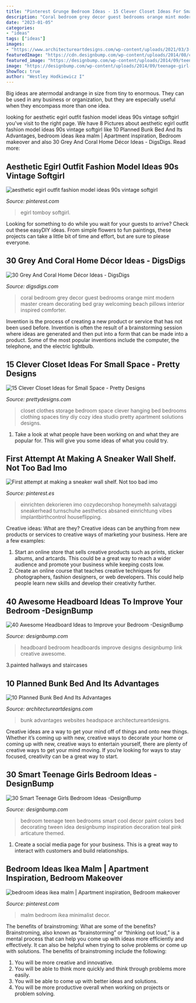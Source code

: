 ```yaml
---
title: "Pinterest Grunge Bedroom Ideas - 15 Clever Closet Ideas For Small Space"
description: "Coral bedroom grey decor guest bedrooms orange mint modern master cream decorating bed gray welcoming beach pillows interior inspired comforter"
date: "2023-01-05"
categories:
- "ideas"
tags: ["ideas"]
images:
- "https://www.architectureartdesigns.com/wp-content/uploads/2021/03/3-38.jpg"
featuredImage: "https://cdn.designbump.com/wp-content/uploads/2014/08/creative-headboards-20.jpg"
featured_image: "https://designbump.com/wp-content/uploads/2014/09/teenage-girl-bedroom-ideaas-003.jpg"
image: "https://designbump.com/wp-content/uploads/2014/09/teenage-girl-bedroom-ideaas-003.jpg"
ShowToc: true
author: "Westley Hodkiewicz I"
---
```



Big ideas are atermodal andrange in size from tiny to enormous. They can be used in any business or organization, but they are especially useful when they encompass more than one idea. 

	

		
looking for aesthetic egirl outfit fashion model ideas 90s vintage softgirl you've visit to the right page. We have 8 Pictures about aesthetic egirl outfit fashion model ideas 90s vintage softgirl like 10 Planned Bunk Bed And Its Advantages, bedroom ideas ikea malm | Apartment inspiration, Bedroom makeover and also 30 Grey And Coral Home Décor Ideas - DigsDigs. Read more:
		
    
## Aesthetic Egirl Outfit Fashion Model Ideas 90s Vintage Softgirl

<img loading=lazy src="https://i.pinimg.com/736x/93/8e/3e/938e3e9c439dfe2da179696cfd271a49.jpg" onerror="this.onerror=null;this.src='https://tse3.mm.bing.net/th?id=OIP.81F72F1tjtg2sP-8kRMGAwHaNK&amp;pid=15.1';" alt="aesthetic egirl outfit fashion model ideas 90s vintage softgirl">

_Source: pinterest.com_

>egirl tomboy softgirl. 

	

Looking for something to do while you wait for your guests to arrive? Check out these easyDIY ideas. From simple flowers to fun paintings, these projects can take a little bit of time and effort, but are sure to please everyone.

    
## 30 Grey And Coral Home Décor Ideas - DigsDigs

<img loading=lazy src="http://www.digsdigs.com/photos/grey-and-coral-home-decor-ideas-30.jpg" onerror="this.onerror=null;this.src='https://tse1.mm.bing.net/th?id=OIP.GI8-xT4laSB8MU6nmwZ7-QHaJ4&amp;pid=15.1';" alt="30 Grey And Coral Home Décor Ideas - DigsDigs">

_Source: digsdigs.com_

>coral bedroom grey decor guest bedrooms orange mint modern master cream decorating bed gray welcoming beach pillows interior inspired comforter. 

	

Invention is the process of creating a new product or service that has not been used before. Invention is often the result of a brainstorming session where ideas are generated and then put into a form that can be made into a product. Some of the most popular inventions include the computer, the telephone, and the electric lightbulb.

    
## 15 Clever Closet Ideas For Small Space - Pretty Designs

<img loading=lazy src="https://www.prettydesigns.com/wp-content/uploads/2015/10/Clothes-Storage.jpg" onerror="this.onerror=null;this.src='https://tse1.mm.bing.net/th?id=OIP.1aTzA40VQhfVq9wn073BxQHaLF&amp;pid=15.1';" alt="15 Clever Closet Ideas for Small Space - Pretty Designs">

_Source: prettydesigns.com_

>closet clothes storage bedroom space clever hanging bed bedrooms clothing spaces tiny diy cozy idea studio pretty apartment solutions designs. 

	

1. Take a look at what people have been working on and what they are popular for. This will give you some ideas of what you could try. 

    
## First Attempt At Making A Sneaker Wall Shelf. Not Too Bad Imo

<img loading=lazy src="https://i.pinimg.com/736x/54/7e/df/547edf7910502e11c4b1b3a37de6793b.jpg" onerror="this.onerror=null;this.src='https://tse4.mm.bing.net/th?id=OIP.J9zOmpIPoZt5Ipl9m5GapAHaOn&amp;pid=15.1';" alt="First attempt at making a sneaker wall shelf. Not too bad imo">

_Source: pinterest.es_

>einrichten dekorieren imo cozydecorshop honeymehh salvataggi sneakerhead turnschuhe aesthetics absaned einrichtung vibes implantbirthcontrol houseflipping. 

	

Creative ideas: What are they?
Creative ideas can be anything from new products or services to creative ways of marketing your business. Here are a few examples:
1. Start an online store that sells creative products such as prints, sticker albums, and artcards. This could be a great way to reach a wider audience and promote your business while keeping costs low.
2. Create an online course that teaches creative techniques for photographers, fashion designers, or web developers. This could help people learn new skills and develop their creativity further.

    
## 40 Awesome Headboard Ideas To Improve Your Bedroom -DesignBump

<img loading=lazy src="https://cdn.designbump.com/wp-content/uploads/2014/08/creative-headboards-20.jpg" onerror="this.onerror=null;this.src='https://tse3.mm.bing.net/th?id=OIP.XgqRJSUQVSVJtzHpG-Wb9QHaIO&amp;pid=15.1';" alt="40 Awesome Headboard Ideas to Improve your Bedroom -DesignBump">

_Source: designbump.com_

>headboard bedroom headboards improve designs designbump link creative awesome. 

	

3.painted hallways and staircases

    
## 10 Planned Bunk Bed And Its Advantages

<img loading=lazy src="https://www.architectureartdesigns.com/wp-content/uploads/2021/03/3-38.jpg" onerror="this.onerror=null;this.src='https://tse2.mm.bing.net/th?id=OIP.A3x60JNmS0kMbs7C3C9jugHaK5&amp;pid=15.1';" alt="10 Planned Bunk Bed And Its Advantages">

_Source: architectureartdesigns.com_

>bunk advantages websites headspace architectureartdesigns. 

	

Creative ideas are a way to get your mind off of things and onto new things. Whether it’s coming up with new, creative ways to decorate your home or coming up with new, creative ways to entertain yourself, there are plenty of creative ways to get your mind moving. If you’re looking for ways to stay focused, creativity can be a great way to start.

    
## 30 Smart Teenage Girls Bedroom Ideas -DesignBump

<img loading=lazy src="https://designbump.com/wp-content/uploads/2014/09/teenage-girl-bedroom-ideaas-003.jpg" onerror="this.onerror=null;this.src='https://tse1.mm.bing.net/th?id=OIP.n1ZGMTXK31irc-csM-0zjQHaJ4&amp;pid=15.1';" alt="30 Smart Teenage Girls Bedroom Ideas -DesignBump">

_Source: designbump.com_

>bedroom teenage teen bedrooms smart cool decor paint colors bed decorating tween idea designbump inspiration decoration teal pink articature themed. 

	

1. Create a social media page for your business. This is a great way to interact with customers and build relationships.

    
## Bedroom Ideas Ikea Malm | Apartment Inspiration, Bedroom Makeover

<img loading=lazy src="https://i.pinimg.com/736x/79/bd/e0/79bde0cc5689408ca04067f145b9543a.jpg" onerror="this.onerror=null;this.src='https://tse2.mm.bing.net/th?id=OIP._zh3QkEkmpI-SDvxwO8_fwHaLH&amp;pid=15.1';" alt="bedroom ideas ikea malm | Apartment inspiration, Bedroom makeover">

_Source: pinterest.com_

>malm bedroom ikea minimalist decor. 

	

The benefits of brainstroming: What are some of the benefits?
Brainstroming, also known as “brainstorming” or “thinking out loud,” is a mental process that can help you come up with ideas more efficiently and effectively. It can also be helpful when trying to solve problems or come up with solutions. The benefits of brainstroming include the following: 
1. You will be more creative and innovative.
2. You will be able to think more quickly and think through problems more easily.
3. You will be able to come up with better ideas and solutions.
4. You will be more productive overall when working on projects or problem solving.

